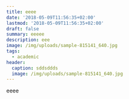 ```yaml
---
title: eeee
date: '2018-05-09T11:56:35+02:00'
lastmod: '2018-05-09T11:56:35+02:00'
draft: false
summary: eeeee
description: eee
image: /img/uploads/sample-815141_640.jpg
tags:
  - academic
header:
  caption: sddsddds
  image: /img/uploads/sample-815141_640.jpg
---
```

eeee
